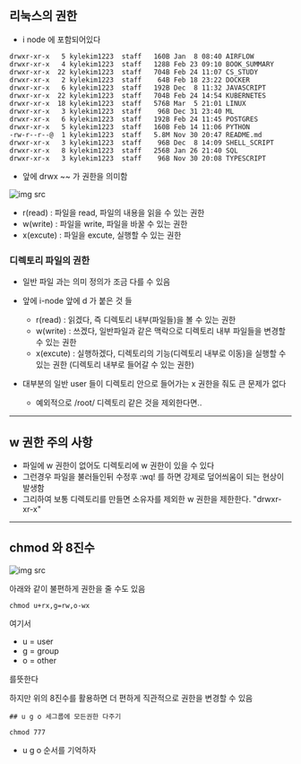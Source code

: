 ## 리눅스의 권한

- i node 에 포함되어있다

```
drwxr-xr-x   5 kylekim1223  staff   160B Jan  8 08:40 AIRFLOW
drwxr-xr-x   4 kylekim1223  staff   128B Feb 23 09:10 BOOK_SUMMARY
drwxr-xr-x  22 kylekim1223  staff   704B Feb 24 11:07 CS_STUDY
drwxr-xr-x   2 kylekim1223  staff    64B Feb 18 23:22 DOCKER
drwxr-xr-x   6 kylekim1223  staff   192B Dec  8 11:32 JAVASCRIPT
drwxr-xr-x  22 kylekim1223  staff   704B Feb 24 14:54 KUBERNETES
drwxr-xr-x  18 kylekim1223  staff   576B Mar  5 21:01 LINUX
drwxr-xr-x   3 kylekim1223  staff    96B Dec 31 23:40 ML
drwxr-xr-x   6 kylekim1223  staff   192B Feb 24 11:45 POSTGRES
drwxr-xr-x   5 kylekim1223  staff   160B Feb 14 11:06 PYTHON
-rw-r--r--@  1 kylekim1223  staff   5.8M Nov 30 20:47 README.md
drwxr-xr-x   3 kylekim1223  staff    96B Dec  8 14:09 SHELL_SCRIPT
drwxr-xr-x   8 kylekim1223  staff   256B Jan 26 21:40 SQL
drwxr-xr-x   3 kylekim1223  staff    96B Nov 30 20:08 TYPESCRIPT
```

- 앞에 drwx ~~ 가 권한을 의미함


![img src](https://2.bp.blogspot.com/-ObA52TdnHw0/XYdKN6k91VI/AAAAAAAABao/-mBEhsbNdIU5QiAfjejomZHn6lPiV4oQgCK4BGAYYCw/s640/rwx.png)


- r(read) : 파일을 read, 파일의 내용을 읽을 수 있는 권한
- w(write) : 파일을 write, 파일을 바꿀 수 있는 권한
- x(excute) : 파일을 excute, 실행할 수 있는 권한


### 디렉토리 파일의 권한

- 일반 파일 과는 의미 정의가 조금 다를 수 있음
- 앞에 i-node 앞에 d 가 붙은 것 들

  - r(read) : 읽겠다, 즉 디렉토리 내부(파일들)을 볼 수 있는 권한
  - w(write) : 쓰겠다, 일반파일과 같은 맥락으로 디렉토리 내부 파일들을 변경할 수 있는 권한
  - x(excute) : 실행하겠다, 디렉토리의 기능(디렉토리 내부로 이동)을 실행할 수 있는 권한 (디렉토리 내부로 들어갈 수 있는 권한)
- 대부분의 일반 user 들이 디렉토리 안으로 들어가는 x 권한을 줘도 큰 문제가 없다
  - 예외적으로 /root/ 디렉토리 같은 것을 제외한다면..

---

## w 권한 주의 사항

- 파일에 w 권한이 없어도 디렉토리에 w 권한이 있을 수 있다
- 그런경우 파일을 불러들인뒤 수정후 :wq! 를 하면 강제로 덮어씌움이 되는 현상이 발생함
- 그리하여 보통 디렉토리를 만들면 소유자를 제외한 w 권한을 제한한다. "drwxr-xr-x"

---

## chmod 와 8진수

![img src](https://2.bp.blogspot.com/-aiokcO-E02c/XYdK5im6iLI/AAAAAAAABa8/j2oDlY-DUGc3y9cTuWGfoa-PPZG3YbJuACK4BGAYYCw/s640/rwx.png)

아래와 같이 불편하게 권한을 줄 수도 있음

```
chmod u+rx,g=rw,o-wx
```

여기서 
- u = user
- g = group
- o = other

를뜻한다


하지만 위의 8진수를 활용하면 더 편하게 직관적으로 권한을 변경할 수 있음

```
## u g o 세그룹에 모든권한 다주기

chmod 777
```

- u g o 순서를 기억하자



